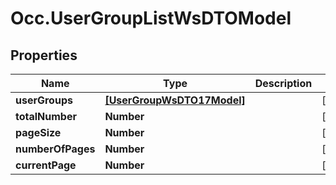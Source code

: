 # Occ.UserGroupListWsDTOModel

## Properties
Name | Type | Description | Notes
------------ | ------------- | ------------- | -------------
**userGroups** | [**[UserGroupWsDTO17Model]**](UserGroupWsDTO17Model.md) |  | [optional] 
**totalNumber** | **Number** |  | [optional] 
**pageSize** | **Number** |  | [optional] 
**numberOfPages** | **Number** |  | [optional] 
**currentPage** | **Number** |  | [optional] 


